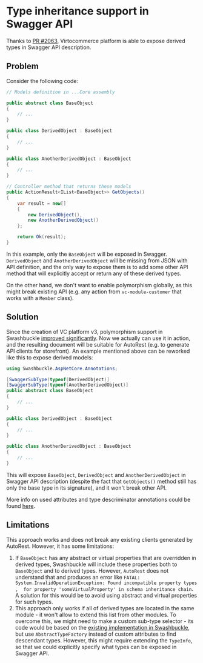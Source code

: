 # Type inheritance support in Swagger API

Thanks to [PR #2063](https://github.com/VirtoCommerce/vc-platform/pull/2063), Virtocommerce platform is able to expose derived types in Swagger API description. 

## Problem
Consider the following code:
```csharp
// Models definition in ...Core assembly

public abstract class BaseObject
{
    // ...
}

public class DerivedObject : BaseObject
{
    // ...
}

public class AnotherDerivedObject : BaseObject
{
    // ...
}

// Controller method that returns these models
public ActionResult<IList<BaseObject>> GetObjects()
{
    var result = new[] 
    {
        new DerivedObject(),
        new AnotherDerivedObject()
    };

    return Ok(result);
}
```

In this example, only the `BaseObject` will be exposed in Swagger. `DerivedObject` and `AnotherDerivedObject` will be missing from JSON with API definition, and the only way to expose them is to add some other API method that will explicitly accept or return any of these derived types.

On the other hand, we don't want to enable polymorphism globally, as this might break existing API (e.g. any action from `vc-module-customer` that works with a `Member` class).

## Solution
Since the creation of VC platform v3, polymorphism support in Swashbuckle [improved significantly](https://github.com/domaindrivendev/Swashbuckle.AspNetCore/pull/1792). Now we actually can use it in action, and the resulting document will be suitable for AutoRest (e.g. to generate API clients for storefront). An example mentioned above can be reworked like this to expose derived models:

```csharp
using Swashbuckle.AspNetCore.Annotations;

[SwaggerSubType(typeof(DerivedObject)]
[SwaggerSubType(typeof(AnotherDerivedObject)]
public abstract class BaseObject
{
    // ...
}

public class DerivedObject : BaseObject
{
    // ...
}

public class AnotherDerivedObject : BaseObject
{
    // ...
}
```

This will expose `BaseObject`, `DerivedObject` and `AnotherDerivedObject` in Swagger API description (despite the fact that `GetObjects()` method still has only the base type in its signature), and it won't break other API.

More info on used attributes and type descriminator annotations could be found [here](https://github.com/domaindrivendev/Swashbuckle.AspNetCore#enrich-polymorphic-base-classes-with-discriminator-metadata).

## Limitations
This approach works and does not break any existing clients generated by AutoRest. However, it has some limitations:
1. If `BaseObject` has any abstract or virtual properties that are overridden in derived types, Swashbuckle will include these properties both to `BaseObject` and to derived types. However, `AutoRest` does not understand that and produces an error like `FATAL: System.InvalidOperationException: Found incompatible property types ,  for property 'someVirtualProperty' in schema inheritance chain`. A solution for this would be to avoid using abstract and virtual properties for such types.
2. This approach only works if all of derived types are located in the same module - it won't allow to extend this list from other modules. To overcome this, we might need to make a custom sub-type selector - its code would be based on the [existing implementation in Swashbuckle](https://github.com/domaindrivendev/Swashbuckle.AspNetCore/blob/master/src/Swashbuckle.AspNetCore.Annotations/AnnotationsSwaggerGenOptionsExtensions.cs#L70-L90), but use `AbstractTypeFactory` instead of custom attributes to find descendant types. However, this might require extending the `TypeInfo`, so that we could explicitly specify what types can be exposed in Swagger API.
